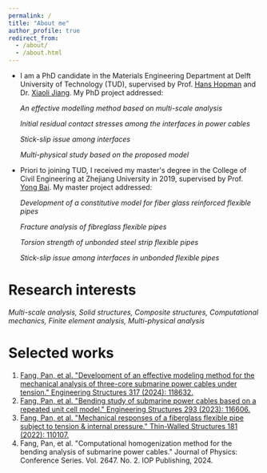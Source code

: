 ```yaml
---
permalink: /
title: "About me"
author_profile: true
redirect_from: 
  - /about/
  - /about.html
---
```


* I am a PhD candidate in the Materials Engineering Department at Delft University of Technology (TUD), supervised by Prof. [Hans Hopman](https://www.tudelft.nl/staff/j.j.hopman/?cHash=2bb7c806023d588d9fe61e6db2281977) and Dr. [Xiaoli Jiang](https://www.tudelft.nl/staff/x.jiang/). My PhD project addressed:

  *An effective modelling method based on multi-scale analysis*

  *Initial residual contact stresses among the interfaces in power cables*

  *Stick-slip issue among interfaces*

  *Multi-physical study based on the proposed model*

* Priori to joining TUD, I received my master's degree in the College of Civil Engineering at Zhejiang University in 2019, supervised by Prof. [Yong Bai](https://person.zju.edu.cn/en/0010294). My master project addressed:

  *Development of a constitutive model for fiber glass reinforced flexible pipes*

  *Fracture analysis of fibreglass flexible pipes*

  *Torsion strength of unbonded steel strip flexible pipes*

  *Stick-slip issue among interfaces in unbonded flexible pipes*



Research interests
======

*Multi-scale analysis, Solid structures, Composite structures, Computational mechanics, Finite element analysis, Multi-physical analysis*


Selected works
======

1. [Fang, Pan, et al. "Development of an effective modeling method for the mechanical analysis of three-core submarine power cables under tension." Engineering Structures 317 (2024): 118632.](https://github.com/Pan-Fang/Pan-Fang.github.io/blob/master/assets/Development%20of%20an%20effective%20modeling%20method%20for%20the%20mechanical%20analysis%20of%20three-core%20submarine%20power%20cables%20under%20tension.pdf)
2. [Fang, Pan, et al. "Bending study of submarine power cables based on a repeated unit cell model." Engineering Structures 293 (2023): 116606.](https://github.com/Pan-Fang/Pan-Fang.github.io/blob/master/assets/Fang%20et%20al.%20-%202023%20-%20Bending%20study%20of%20submarine%20power%20cables%20based%20on%20a%20repeated%20unit%20cell%20model.pdf)
3. [Fang, Pan, et al. "Mechanical responses of a fiberglass flexible pipe subject to tension & internal pressure." Thin-Walled Structures 181 (2022): 110107.](https://github.com/Pan-Fang/Pan-Fang.github.io/blob/master/assets/Fang%20et%20al.%20-%202022%20-%20Mechanical%20responses%20of%20a%20fiberglass%20flexible%20pipe%20subject%20to%20tension%20%26%20internal%20pressure.pdf)
4. Fang, Pan, et al. "Computational homogenization method for the bending analysis of submarine power cables." Journal of Physics: Conference Series. Vol. 2647. No. 2. IOP Publishing, 2024.


